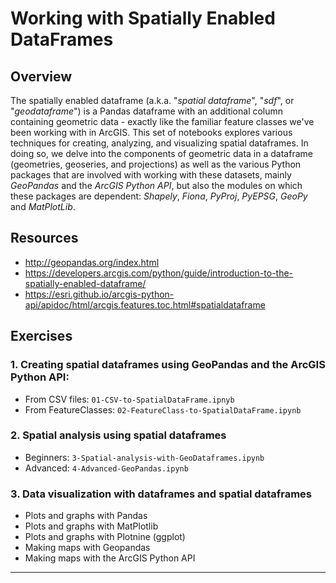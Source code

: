 # Working with Spatially Enabled DataFrames 

## Overview

The spatially enabled dataframe (a.k.a. "*spatial dataframe*", "*sdf*", or "*geodataframe*") is a Pandas dataframe with an additional column containing geometric data - exactly like the familiar feature classes we've been working with in ArcGIS. This set of notebooks explores various techniques for creating, analyzing, and visualizing spatial dataframes. In doing so, we delve into the components of geometric data in a dataframe (geometries, geoseries, and projections) as well as the various Python packages that are involved with working with these datasets, mainly *GeoPandas* and the *ArcGIS Python API*, but also the modules on which these packages are dependent: *Shapely*, *Fiona*, *PyProj*, *PyEPSG*, *GeoPy* and *MatPlotLib*. 



## Resources
* http://geopandas.org/index.html
* https://developers.arcgis.com/python/guide/introduction-to-the-spatially-enabled-dataframe/
* https://esri.github.io/arcgis-python-api/apidoc/html/arcgis.features.toc.html#spatialdataframe



## Exercises

### 1. Creating spatial dataframes using GeoPandas and the ArcGIS Python API:  

* From CSV files: `01-CSV-to-SpatialDataFrame.ipnyb`
* From FeatureClasses: `02-FeatureClass-to-SpatialDataFrame.ipynb`

### 2. Spatial analysis using spatial dataframes

* Beginners: `3-Spatial-analysis-with-GeoDataframes.ipynb`
* Advanced: `4-Advanced-GeoPandas.ipynb`

### 3. Data visualization with dataframes and spatial dataframes

* Plots and graphs with Pandas
* Plots and graphs with MatPlotlib
* Plots and graphs with Plotnine (ggplot)
* Making maps with Geopandas
* Making maps with the ArcGIS Python API



---

